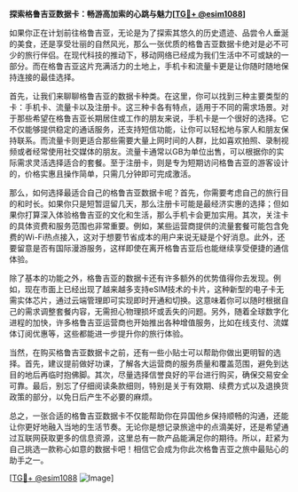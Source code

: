 **探索格鲁吉亚数据卡：畅游高加索的心跳与魅力[[TG💪+ @esim1088](https://t.me/s/esim1088)]**

如果你正在计划前往格鲁吉亚，无论是为了探索其悠久的历史遗迹、品尝令人垂涎的美食，还是享受壮丽的自然风光，那么一张优质的格鲁吉亚数据卡绝对是必不可少的旅行伴侣。在现代科技的推动下，移动网络已经成为我们生活中不可或缺的一部分。而在格鲁吉亚这片充满活力的土地上，手机卡和流量卡更是让你随时随地保持连接的最佳选择。

首先，让我们来聊聊格鲁吉亚的数据卡种类。在这里，你可以找到三种主要类型的卡：手机卡、流量卡以及注册卡。这三种卡各有特点，适用于不同的需求场景。对于那些希望在格鲁吉亚长期居住或工作的朋友来说，手机卡是一个很好的选择。它不仅能够提供稳定的通话服务，还支持短信功能，让你可以轻松地与家人和朋友保持联系。而流量卡则更适合那些需要大量上网时间的人群，比如喜欢拍照、录制视频或者经常使用社交媒体的朋友。流量卡通常以GB为单位出售，可以根据你的实际需求灵活选择适合的套餐。至于注册卡，则是专为短期访问格鲁吉亚的游客设计的，价格实惠且操作简单，只需几分钟即可完成激活。

那么，如何选择最适合自己的格鲁吉亚数据卡呢？首先，你需要考虑自己的旅行目的和时长。如果你只是短暂逗留几天，那么注册卡可能是最经济实惠的选择；但如果你打算深入体验格鲁吉亚的文化和生活，那么手机卡会更加实用。其次，关注卡的具体资费和服务范围也非常重要。例如，某些运营商提供的流量套餐可能包含免费的Wi-Fi热点接入，这对于想要节省成本的用户来说无疑是个好消息。此外，还要留意是否有国际漫游服务，这样即使在离开格鲁吉亚后也能继续享受便捷的通信体验。

除了基本的功能之外，格鲁吉亚的数据卡还有许多额外的优势值得你去发现。例如，现在市面上已经出现了越来越多支持eSIM技术的卡片，这种新型的电子卡无需实体芯片，通过云端管理即可实现即时开通和切换。这意味着你可以随时根据自己的需求调整套餐内容，无需担心物理损坏或丢失的问题。另外，随着全球数字化进程的加快，许多格鲁吉亚运营商也开始推出各种增值服务，比如在线支付、流媒体订阅优惠等，这些都能进一步提升你的旅行体验。

当然，在购买格鲁吉亚数据卡之前，还有一些小贴士可以帮助你做出更明智的选择。首先，建议提前做好功课，了解各大运营商的服务质量和覆盖范围，避免到达目的地后再临时抱佛脚。其次，尽量选择信誉良好的平台进行购买，确保交易安全可靠。最后，别忘了仔细阅读条款细则，特别是关于有效期、续费方式以及退换货政策的部分，以免日后产生不必要的麻烦。

总之，一张合适的格鲁吉亚数据卡不仅能帮助你在异国他乡保持顺畅的沟通，还能让你更好地融入当地的生活节奏。无论你是想记录旅途中的点滴美好，还是希望通过互联网获取更多的信息资源，这里总有一款产品能满足你的期待。所以，赶紧为自己挑选一款称心如意的数据卡吧！相信它会成为你此次格鲁吉亚之旅中最贴心的助手之一。

[[TG💪+ @esim1088](https://t.me/s/esim1088) ![Image](https://i.postimg.cc/4NQfJmqS/Snipaste-2025-05-13-00-14-12.png)]